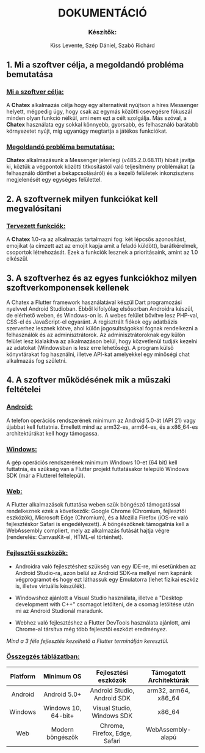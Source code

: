 # <center>DOKUMENTÁCIÓ</center>
### <center>Készítők:</center>
<center>Kiss Levente, Szép Dániel, Szabó Richárd</center>

## 1. Mi a szoftver célja, a megoldandó probléma bemutatása
### <u>Mi a szoftver célja:</u>
A **Chatex** alkalmazás célja hogy egy alternatívát nyújtson a híres Messenger helyett, mégpedig úgy, hogy csak az egymás közötti csevegésre fókuszál minden olyan funkció nélkül, ami nem ezt a célt szolgálja. Más szóval, a **Chatex** használata egy sokkal könnyebb, gyorsabb, és felhasználó barátabb környezetet nyújt, míg ugyanúgy megtartja a játékos funkciókat. 

### <u>Megoldandó probléma bemutatása:</u>
**Chatex** alkalmazásunk a Messenger jelenlegi (v485.2.0.68.111) hibáit javítja ki, köztük a végpontok közötti titkosítástól való teljesítmény problémákat (a felhasználó dönthet a bekapcsolásáról) és a kezelő felületek inkonzisztens megjelenését egy egységes felülettel.

## 2. A szoftvernek milyen funkciókat kell megvalósítani
### <u>Tervezett funkciók:</u>
A **Chatex** 1.0-ra az alkalmazás tartalmazni fog: két lépcsős azonosítást, emojikat (a címzett azt az emojit kapja amit a feladó küldött), barátkérelmek, csoportok létrehozását. Ezek a funkciók lesznek a prioritásaink, amint az 1.0 elkészül.

## 3. A szoftverhez és az egyes funkciókhoz milyen szoftverkomponensek kellenek
A Chatex a Flutter framework használatával készül Dart programozási nyelvvel Android Studioban. Ebből kifolyólag elsősorban Androidra készül, de elérhető weben, és Windows-on is. A webes felület bővítve lesz PHP-val, CSS-el és JavaScript-el egyaránt. A regisztrált fiókok egy adatbázis szerverhez lesznek kötve, ahol külön jogosultságokkal fognak rendelkezni a felhasználók és az adminisztrátorok. Az adminisztrátoroknak egy külön felület lesz kialakítva az alkalmazáson belül, hogy közvetlenül tudják kezelni az adatokat (Windowsban is lesz erre lehetőség). A program külső könyvtárakat fog használni, illetve API-kat amelyekkel egy minőségi chat alkalmazás fog születni.

## 4. A szoftver működésének mik a műszaki feltételei
### <u>Android:</u>
A telefon operációs rendszerének minimum az Android 5.0-át (API 21) vagy újabbat kell futtatnia. Emellett mind az arm32-es, arm64-es, és a x86_64-es architektúrákat kell hogy támogassa.

### <u>Windows:</u>
A gép operációs rendszerének minimum Windows 10-et (64 bit) kell futtatnia, és szükség van a Flutter projekt futtatásakor települő Windows SDK (már a Flutterel feltelepül).

### <u>Web:</u>
A Flutter alkalmazások futtatása weben szűk böngésző támogatással rendelkeznek ezek a következők: Google Chrome (Chromium, fejlesztői eszközök), Microsoft Edge (Chromium), és a Mozilla Firefox (iOS-re való fejlesztéskor Safari is engedélyezett). A böngészőknek támogatnia kell a WebAssembly compliert, mely az alkalmazás futását hajtja végre (renderelés: CanvasKit-el, HTML-el történhet).

### <u>Fejlesztői eszközök:</u>
- Androidra való fejlesztéshez szükség van egy IDE-re, mi esetünkben az Android Studio-ra, azon belül az Android SDK-ra mellyel nem kapnánk végprogramot és hogy ezt láthassuk egy Emulatorra (lehet fizikai eszköz is, illetve virtuális készülék).

- Windowshoz ajánlott a Visual Studio használata, illetve a "Desktop development with C++" csomagot letölteni, de a csomag letöltése után mi az Android Studionál maradunk.

- Webhez való fejlesztéshez a Flutter DevTools használata ajánlott, ami Chrome-al társítva még több fejlesztői eszközt eredményez.

*Mind a 3 féle fejlesztés kezelhető a Flutter terminálján keresztül.*

### <u>Összegzés táblázatban:</u>
| **Platform** |    **Minimum OS**   |    **Fejlesztési eszközök**   | **Támogatott Architektúrák** |
|:------------:|:-------------------:|:-----------------------------:|:----------------------------:|
|    Android   |     Android 5.0+    |  Android Studio, Android SDK  |     arm32, arm64, x86_64     |
|    Windows   | Windows 10, 64-bit+ |   Visual Studio, Windows SDK  |            x86_64            |
|      Web     |   Modern böngészők  | Chrome, Firefox, Edge, Safari |       WebAssembly-alapú      |
